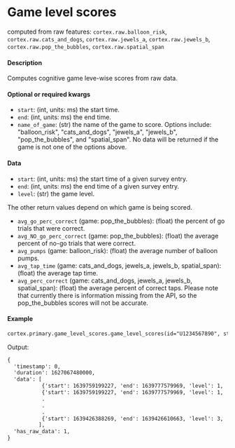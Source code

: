 # Game level scores

computed from raw features: `cortex.raw.balloon_risk`, `cortex.raw.cats_and_dogs`, `cortex.raw.jewels_a`,
                            `cortex.raw.jewels_b`, `cortex.raw.pop_the_bubbles`, `cortex.raw.spatial_span`

#### Description

Computes cognitive game leve-wise scores from raw data.

#### Optional or required kwargs

- `start`: (int, units: ms) the start time.
- `end`: (int, units: ms) the end time.
- `name_of_game`: (str) the name of the game to score. Options include: "balloon_risk", "cats_and_dogs", "jewels_a", "jewels_b", "pop_the_bubbles", and "spatial_span". No data will be returned if the game is not one of the options above.

#### Data

- `start`: (int, units: ms) the start time of a given survey entry.
- `end`: (int, units: ms) the end time of a given survey entry.
- `level`: (str) the game level.

The other return values depend on which game is being scored.
- `avg_go_perc_correct` (game: pop_the_bubbles): (float) the percent of go trials that were correct.
- `avg_NO_go_perc_correct` (game: pop_the_bubbles): (float) the average percent of no-go trials that were correct.
- `avg_pumps` (game: balloon_risk): (float) the average number of balloon pumps.
- `avg_tap_time` (game: cats_and_dogs, jewels_a, jewels_b, spatial_span): (float) the average tap time.
- `avg_perc_correct` (game: cats_and_dogs, jewels_a, jewels_b, spatial_span): (float) the average percent of correct taps.
Please note that currently there is information missing from the API, so the pop_the_bubbles scores will not be accurate.

#### Example

```markdown
cortex.primary.game_level_scores.game_level_scores(id="U1234567890", start=0, end=cortex.now(), name_of_game="jewels_b")
```
Output:
```markdown
{
  'timestamp': 0,
  'duration': 1627067480000,
  'data': [
           {'start': 1639759199227, 'end': 1639777579969, 'level': 1, 'avg_tap_time': 1233.5, 'perc_correct': 0.995},
           {'start': 1639759199227, 'end': 1639777579969, 'level': 1, 'avg_tap_time': 1009.2, 'perc_correct': 1.0},
           .
           .
           .
           {'start': 1639426388269, 'end': 1639426610663, 'level': 3, 'avg_tap_time': 981.24, 'perc_correct': 1.0},
          ],
  'has_raw_data': 1,
}
```
